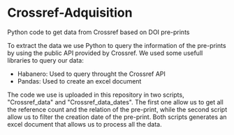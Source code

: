 # Crossref-Adquisition
Python code to get data from Crossref based on DOI pre-prints

To extract the data we use Python to query the information of the pre-prints by using the public API provided by Crossref. 
We used some usefull libraries to query our data: 
- Habanero: Used to query throught the Crossref API
- Pandas: Used to create an excel document

The code we use is uploaded in this repository in two scripts, "Crossref_data" and "Crossref_data_dates". The first one allow us to get all the reference count and the relation of the pre-print, while the second script allow us to filter the creation date of the pre-print. Both scripts generates an excel document that allows us to process all the data. 
